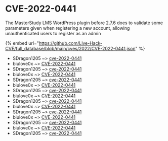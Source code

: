 # CVE-2022-0441

The MasterStudy LMS WordPress plugin before 2.7.6 does to validate some parameters given when registering a new account, allowing unauthenticated users to register as an admin

{% embed url="https://github.com/Live-Hack-CVE/full_database/blob/main/cves/2022/CVE-2022-0441.json" %}


* SDragon1205 ~> [cve-2022-0441](https://www.alice-snow.ru/2022/database/cve-2022-0441/cve-2022-0441-sdragon1205)
* biulove0x ~> [CVE-2022-0441](https://www.alice-snow.ru/2022/database/cve-2022-0441/cve-2022-0441-biulove0x)
* SDragon1205 ~> [cve-2022-0441](https://www.alice-snow.ru/2022/database/cve-2022-0441/cve-2022-0441-sdragon1205)
* biulove0x ~> [CVE-2022-0441](https://www.alice-snow.ru/2022/database/cve-2022-0441/cve-2022-0441-biulove0x)
* SDragon1205 ~> [cve-2022-0441](https://www.alice-snow.ru/2022/database/cve-2022-0441/cve-2022-0441-sdragon1205)
* biulove0x ~> [CVE-2022-0441](https://www.alice-snow.ru/2022/database/cve-2022-0441/cve-2022-0441-biulove0x)
* SDragon1205 ~> [cve-2022-0441](https://www.alice-snow.ru/2022/database/cve-2022-0441/cve-2022-0441-sdragon1205)
* biulove0x ~> [CVE-2022-0441](https://www.alice-snow.ru/2022/database/cve-2022-0441/cve-2022-0441-biulove0x)
* SDragon1205 ~> [cve-2022-0441](https://www.alice-snow.ru/2022/database/cve-2022-0441/cve-2022-0441-sdragon1205)
* biulove0x ~> [CVE-2022-0441](https://www.alice-snow.ru/2022/database/cve-2022-0441/cve-2022-0441-biulove0x)
* SDragon1205 ~> [cve-2022-0441](https://www.alice-snow.ru/2022/database/cve-2022-0441/cve-2022-0441-sdragon1205)
* biulove0x ~> [CVE-2022-0441](https://www.alice-snow.ru/2022/database/cve-2022-0441/cve-2022-0441-biulove0x)
* SDragon1205 ~> [cve-2022-0441](https://www.alice-snow.ru/2022/database/cve-2022-0441/cve-2022-0441-sdragon1205)
* biulove0x ~> [CVE-2022-0441](https://www.alice-snow.ru/2022/database/cve-2022-0441/cve-2022-0441-biulove0x)
* SDragon1205 ~> [cve-2022-0441](https://www.alice-snow.ru/2022/database/cve-2022-0441/cve-2022-0441-sdragon1205)